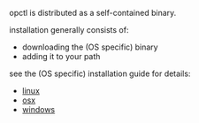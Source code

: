 opctl is distributed as a self-contained binary.

installation generally consists of:

- downloading the (OS specific) binary
- adding it to your path

see the (OS specific) installation guide for details:

- [linux](linux.md)
- [osx](osx.md)
- [windows](windows.md)
